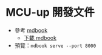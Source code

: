 MCU-up 開發文件
===
- 參考 [mdbook](https://rust-lang.github.io/mdBook/)
  - [下載 mdbook](https://rust-lang.github.io/mdBook/guide/installation.html)
- 預覽：`mdbook serve --port 8000`